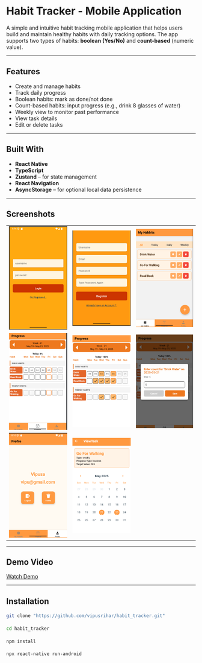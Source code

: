 # Habit Tracker - Mobile Application

A simple and intuitive habit tracking mobile application that helps users build and maintain healthy habits with daily tracking options. The app supports two types of habits: **boolean (Yes/No)** and **count-based** (numeric value).

---

##  Features

- Create and manage habits
- Track daily progress
- Boolean habits: mark as done/not done
- Count-based habits: input progress (e.g., drink 8 glasses of water)
- Weekly view to monitor past performance
- View task details
- Edit or delete tasks

---

## Built With

- **React Native**
- **TypeScript**
- **Zustand** – for state management
- **React Navigation**
- **AsyncStorage** – for optional local data persistence

---

## Screenshots

| | | |
|---|---|---|
| ![image1](src/readmefiles/img-1.png) | ![image2](src/readmefiles/img-2.png) | ![image3](src/readmefiles/img-3.png) |
| ![image4](src/readmefiles/img-4.png) | ![image5](src/readmefiles/img-5.png) | ![image6](src/readmefiles/img-6.png) |
| ![image7](src/readmefiles/img-7.png) | ![image8](src/readmefiles/img-8.png) |  |
---

## Demo Video

[Watch Demo](src/readmefiles/habit-tracker.mp4)

---

## Installation

```bash
git clone "https://github.com/vipusrihar/habit_tracker.git"

cd habit_tracker

npm install

npx react-native run-android
 ```
